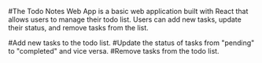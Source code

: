 #The Todo Notes Web App is a basic web application built with React that allows users to manage their todo list. Users can add new tasks, update their status, and remove tasks from the list.

#Add new tasks to the todo list.
#Update the status of tasks from "pending" to "completed" and vice versa.
#Remove tasks from the todo list.
